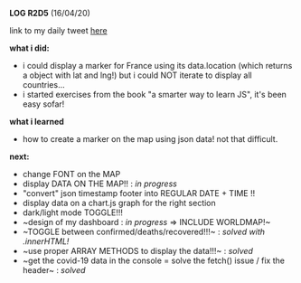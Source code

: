 **LOG R2D5** (16/04/20)

link to my daily tweet [here](https://twitter.com/Nightcoder2/status/1250709849391992832)


**what i did:**

- i could display a marker for France using its data.location (which returns a object with lat and lng!) but i could NOT iterate to display all countries...
- i started exercises from the book "a smarter way to learn JS", it's been easy sofar!


**what i learned**

- how to create a marker on the map using json data! not that difficult.


**next:**
- change FONT on the MAP 
- display DATA ON THE MAP!! : *in progress*
- "convert" json timestamp footer into REGULAR DATE + TIME !!
- display data on a chart.js graph for the right section
- dark/light mode TOGGLE!!!
- ~design of my dashboard : *in progress* => INCLUDE WORLDMAP!~
- ~TOGGLE between confirmed/deaths/recovered!!!~ : *solved with .innerHTML!* 
- ~use proper ARRAY METHODS to display the data!!!~ : *solved* 
- ~get the covid-19 data in the console = solve the fetch() issue / fix the header~ : *solved*

